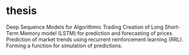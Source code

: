 # thesis
Deep Sequence Models for Algorithmic Trading
Creation of Long Short-Term Memory model (LSTM) for prediction and forecasting of prices.
Prediction of market trends using recurrent reinforcement learning (RRL).
Forming a function for simulation of predictions.
